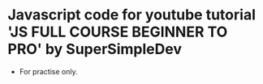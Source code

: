 # Javascript code for youtube tutorial 'JS FULL COURSE BEGINNER TO PRO' by SuperSimpleDev

- For practise only.
